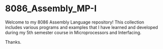 # 8086_Assembly_MP-I

Welcome to my 8086 Assembly Language repository! This collection includes various programs and examples that I have learned and developed during my 5th semester course in Microprocessors and Interfacing.

Thanks.
